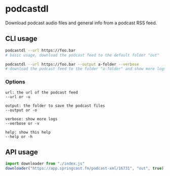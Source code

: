 # podcastdl
Download podcast audio files and general info from a podcast RSS feed.

## CLI usage
```bash
podcastdl --url https://foo.bar
# basic usage, download the podcast feed to the default folder "out"

podcastdl --url https://foo.bar --output a-folder --verbose
# download the podcast feed to the folder "a-folder" and show more logs
```

### Options
```
url: the url of the podcast feed
--url or -u

output: the folder to save the podcast files
--output or -o

verbose: show more logs
--verbose or -v

help: show this help
--help or -h
```

## API usage
```javascript
import downloader from "./index.js"
downloader("https://app.springcast.fm/podcast-xml/16731", "out", true)
```
